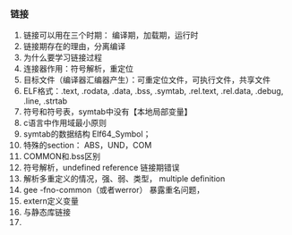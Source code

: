 ### 链接

1. 链接可以用在三个时期： 编译期，加载期，运行时
2. 链接期存在的理由，分离编译
3. 为什么要学习链接过程
4. 连接器作用：符号解析，重定位
5. 目标文件（编译器汇编器产生）：可重定位文件，可执行文件，共享文件 
6. ELF格式：.text, .rodata, .data, .bss, .symtab, .rel.text, .rel.data, .debug, .line, .strtab
7. 符号和符号表，symtab中没有【本地局部变量】
8. c语言中作用域最小原则
9. symtab的数据结构 Elf64_Symbol；
10. 特殊的section： ABS，UND，COM
11. COMMON和.bss区别
12. 符号解析，undefined reference 链接期错误
13. 解析多重定义的情况，强、弱、类型， multiple definition
14. gee -fno-common（或者werror） 暴露重名问题，
15. extern定义变量
16. 与静态库链接
17. 
